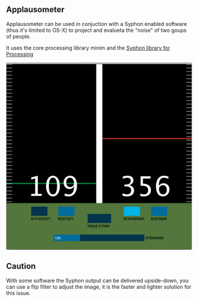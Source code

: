 ## Applausometer

Applausometer can be used in conjuction with a Syphon enabled software (thus it's limited to OS-X) to project and evalueta the "noise" of two goups of people. 

It uses the core processing library minim and the [Syphon library for Processing](https://code.google.com/p/syphon-implementations/downloads/detail?name=SyphonProcessing-1.0-RC1.zip&can=2&q=)

![screenshot of the application](Applausometer_screenshot.png)

## Caution

With some software the Syphon output can be delivered upside-down, you can use a flip filter to adjust the image, it is the faster and lighter solution for this issue.
